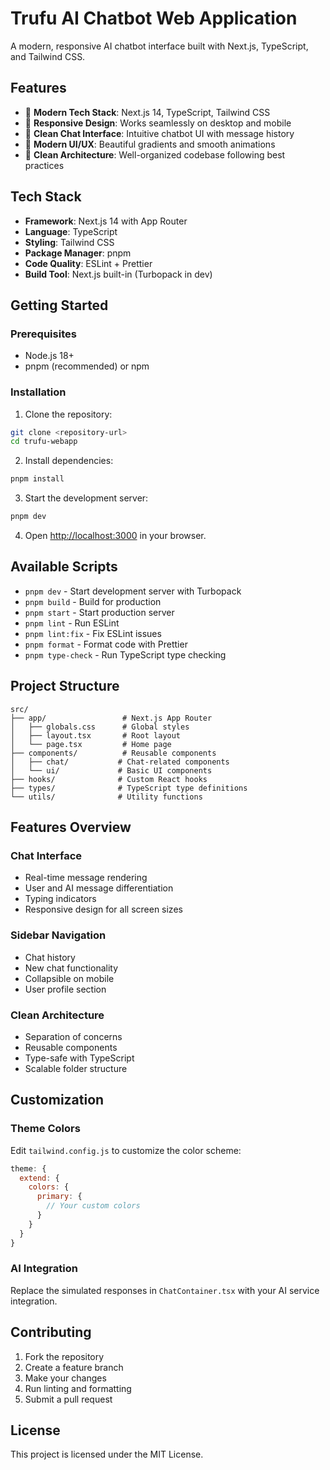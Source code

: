 # Trufu AI Chatbot Web Application

A modern, responsive AI chatbot interface built with Next.js, TypeScript, and Tailwind CSS.

## Features

- 🚀 **Modern Tech Stack**: Next.js 14, TypeScript, Tailwind CSS
- 📱 **Responsive Design**: Works seamlessly on desktop and mobile
- 💬 **Clean Chat Interface**: Intuitive chatbot UI with message history
- 🎨 **Modern UI/UX**: Beautiful gradients and smooth animations
- 📁 **Clean Architecture**: Well-organized codebase following best practices

## Tech Stack

- **Framework**: Next.js 14 with App Router
- **Language**: TypeScript
- **Styling**: Tailwind CSS
- **Package Manager**: pnpm
- **Code Quality**: ESLint + Prettier
- **Build Tool**: Next.js built-in (Turbopack in dev)

## Getting Started

### Prerequisites

- Node.js 18+ 
- pnpm (recommended) or npm

### Installation

1. Clone the repository:
```bash
git clone <repository-url>
cd trufu-webapp
```

2. Install dependencies:
```bash
pnpm install
```

3. Start the development server:
```bash
pnpm dev
```

4. Open [http://localhost:3000](http://localhost:3000) in your browser.

## Available Scripts

- `pnpm dev` - Start development server with Turbopack
- `pnpm build` - Build for production
- `pnpm start` - Start production server
- `pnpm lint` - Run ESLint
- `pnpm lint:fix` - Fix ESLint issues
- `pnpm format` - Format code with Prettier
- `pnpm type-check` - Run TypeScript type checking

## Project Structure

```
src/
├── app/                 # Next.js App Router
│   ├── globals.css      # Global styles
│   ├── layout.tsx       # Root layout
│   └── page.tsx         # Home page
├── components/          # Reusable components
│   ├── chat/           # Chat-related components
│   └── ui/             # Basic UI components
├── hooks/              # Custom React hooks
├── types/              # TypeScript type definitions
└── utils/              # Utility functions
```

## Features Overview

### Chat Interface
- Real-time message rendering
- User and AI message differentiation
- Typing indicators
- Responsive design for all screen sizes

### Sidebar Navigation
- Chat history
- New chat functionality
- Collapsible on mobile
- User profile section

### Clean Architecture
- Separation of concerns
- Reusable components
- Type-safe with TypeScript
- Scalable folder structure

## Customization

### Theme Colors
Edit `tailwind.config.js` to customize the color scheme:

```js
theme: {
  extend: {
    colors: {
      primary: {
        // Your custom colors
      }
    }
  }
}
```

### AI Integration
Replace the simulated responses in `ChatContainer.tsx` with your AI service integration.

## Contributing

1. Fork the repository
2. Create a feature branch
3. Make your changes
4. Run linting and formatting
5. Submit a pull request

## License

This project is licensed under the MIT License.